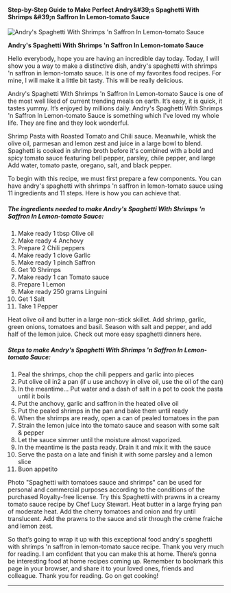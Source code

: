             

#### Step-by-Step Guide to Make Perfect Andry&amp;#39;s Spaghetti With Shrimps &amp;#39;n Saffron In Lemon-tomato Sauce

![Andry's Spaghetti With Shrimps 'n Saffron In Lemon-tomato Sauce](https://img-global.cpcdn.com/recipes/6265668078403584/751x532cq70/andrys-spaghetti-with-shrimps-n-saffron-in-lemon-tomato-sauce-recipe-main-photo.jpg)

**Andry's Spaghetti With Shrimps 'n Saffron In Lemon-tomato Sauce**

Hello everybody, hope you are having an incredible day today. Today, I will show you a way to make a distinctive dish, andry's spaghetti with shrimps 'n saffron in lemon-tomato sauce. It is one of my favorites food recipes. For mine, I will make it a little bit tasty. This will be really delicious.

Andry's Spaghetti With Shrimps 'n Saffron In Lemon-tomato Sauce is one of the most well liked of current trending meals on earth. It’s easy, it is quick, it tastes yummy. It’s enjoyed by millions daily. Andry's Spaghetti With Shrimps 'n Saffron In Lemon-tomato Sauce is something which I’ve loved my whole life. They are fine and they look wonderful.

Shrimp Pasta with Roasted Tomato and Chili sauce. Meanwhile, whisk the olive oil, parmesan and lemon zest and juice in a large bowl to blend. Spaghetti is cooked in shrimp broth before it's combined with a bold and spicy tomato sauce featuring bell pepper, parsley, chile pepper, and large Add water, tomato paste, oregano, salt, and black pepper.

To begin with this recipe, we must first prepare a few components. You can have andry's spaghetti with shrimps 'n saffron in lemon-tomato sauce using 11 ingredients and 11 steps. Here is how you can achieve that.

##### The ingredients needed to make Andry's Spaghetti With Shrimps 'n Saffron In Lemon-tomato Sauce:

1.  Make ready 1 tbsp Olive oil
2.  Make ready 4 Anchovy
3.  Prepare 2 Chili peppers
4.  Make ready 1 clove Garlic
5.  Make ready 1 pinch Saffron
6.  Get 10 Shrimps
7.  Make ready 1 can Tomato sauce
8.  Prepare 1 Lemon
9.  Make ready 250 grams Linguini
10.  Get 1 Salt
11.  Take 1 Pepper

Heat olive oil and butter in a large non-stick skillet. Add shrimp, garlic, green onions, tomatoes and basil. Season with salt and pepper, and add half of the lemon juice. Check out more easy spaghetti dinners here.

##### Steps to make Andry's Spaghetti With Shrimps 'n Saffron In Lemon-tomato Sauce:

1.  Peal the shrimps, chop the chili peppers and garlic into pieces
2.  Put olive oil in2 a pan (if u use anchovy in olive oil, use the oil of the can)
3.  In the meantime… Put water and a dash of salt in a pot to cook the pasta until it boils
4.  Put the anchovy, garlic and saffron in the heated olive oil
5.  Put the pealed shrimps in the pan and bake them until ready
6.  When the shrimps are ready, open a can of pealed tomatoes in the pan
7.  Strain the lemon juice into the tomato sauce and season with some salt & pepper
8.  Let the sauce simmer until the moisture almost vaporized.
9.  In the meantime is the pasta ready. Drain it and mix it with the sauce
10.  Serve the pasta on a late and finish it with some parsley and a lemon slice
11.  Buon appetito

Photo "Spaghetti with tomatoes sauce and shrimps" can be used for personal and commercial purposes according to the conditions of the purchased Royalty-free license. Try this Spaghetti with prawns in a creamy tomato sauce recipe by Chef Lucy Stewart. Heat butter in a large frying pan of moderate heat. Add the cherry tomatoes and onion and fry until translucent. Add the prawns to the sauce and stir through the crème fraiche and lemon zest.

So that’s going to wrap it up with this exceptional food andry's spaghetti with shrimps 'n saffron in lemon-tomato sauce recipe. Thank you very much for reading. I am confident that you can make this at home. There’s gonna be interesting food at home recipes coming up. Remember to bookmark this page in your browser, and share it to your loved ones, friends and colleague. Thank you for reading. Go on get cooking!

* * *